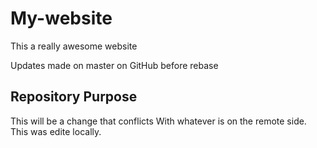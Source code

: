 # My-website

This a really awesome website

Updates made on master on GitHub before rebase

## Repository Purpose

This will be a change that conflicts
With whatever is on the remote side.
This was edite locally.